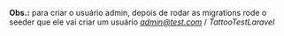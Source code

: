 

**Obs.:** para criar o usuário admin, depois de rodar as migrations rode o seeder que ele vai criar um usuário *admin@test.com* / *TattooTestLaravel*


